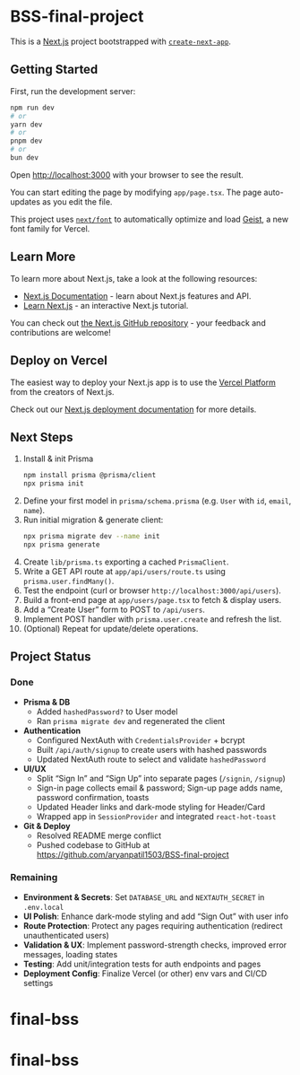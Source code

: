 # BSS-final-project

This is a [Next.js](https://nextjs.org) project bootstrapped with [`create-next-app`](https://nextjs.org/docs/app/api-reference/cli/create-next-app).

## Getting Started

First, run the development server:

```bash
npm run dev
# or
yarn dev
# or
pnpm dev
# or
bun dev
```

Open [http://localhost:3000](http://localhost:3000) with your browser to see the result.

You can start editing the page by modifying `app/page.tsx`. The page auto-updates as you edit the file.

This project uses [`next/font`](https://nextjs.org/docs/app/building-your-application/optimizing/fonts) to automatically optimize and load [Geist](https://vercel.com/font), a new font family for Vercel.

## Learn More

To learn more about Next.js, take a look at the following resources:

- [Next.js Documentation](https://nextjs.org/docs) - learn about Next.js features and API.
- [Learn Next.js](https://nextjs.org/learn) - an interactive Next.js tutorial.

You can check out [the Next.js GitHub repository](https://github.com/vercel/next.js) - your feedback and contributions are welcome!

## Deploy on Vercel

The easiest way to deploy your Next.js app is to use the [Vercel Platform](https://vercel.com/new?utm_medium=default-template&filter=next.js&utm_source=create-next-app&utm_campaign=create-next-app-readme) from the creators of Next.js.

Check out our [Next.js deployment documentation](https://nextjs.org/docs/app/building-your-application/deploying) for more details.

## Next Steps

1. Install & init Prisma
   ```bash
   npm install prisma @prisma/client
   npx prisma init
   ```
2. Define your first model in `prisma/schema.prisma` (e.g. `User` with `id`, `email`, `name`).
3. Run initial migration & generate client:
   ```bash
   npx prisma migrate dev --name init
   npx prisma generate
   ```
4. Create `lib/prisma.ts` exporting a cached `PrismaClient`.
5. Write a GET API route at `app/api/users/route.ts` using `prisma.user.findMany()`.
6. Test the endpoint (curl or browser `http://localhost:3000/api/users`).
7. Build a front-end page at `app/users/page.tsx` to fetch & display users.
8. Add a “Create User” form to POST to `/api/users`.
9. Implement POST handler with `prisma.user.create` and refresh the list.
10. (Optional) Repeat for update/delete operations.

## Project Status

### Done
- **Prisma & DB**
  - Added `hashedPassword?` to User model
  - Ran `prisma migrate dev` and regenerated the client
- **Authentication**
  - Configured NextAuth with `CredentialsProvider` + bcrypt
  - Built `/api/auth/signup` to create users with hashed passwords
  - Updated NextAuth route to select and validate `hashedPassword`
- **UI/UX**
  - Split “Sign In” and “Sign Up” into separate pages (`/signin`, `/signup`)
  - Sign-in page collects email & password; Sign-up page adds name, password confirmation, toasts
  - Updated Header links and dark-mode styling for Header/Card
  - Wrapped app in `SessionProvider` and integrated `react-hot-toast`
- **Git & Deploy**
  - Resolved README merge conflict
  - Pushed codebase to GitHub at https://github.com/aryanpatil1503/BSS-final-project

### Remaining
- **Environment & Secrets**: Set `DATABASE_URL` and `NEXTAUTH_SECRET` in `.env.local`
- **UI Polish**: Enhance dark-mode styling and add “Sign Out” with user info
- **Route Protection**: Protect any pages requiring authentication (redirect unauthenticated users)
- **Validation & UX**: Implement password-strength checks, improved error messages, loading states
- **Testing**: Add unit/integration tests for auth endpoints and pages
- **Deployment Config**: Finalize Vercel (or other) env vars and CI/CD settings
# final-bss
# final-bss
